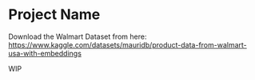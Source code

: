 # Project Name
Download the Walmart Dataset from here: https://www.kaggle.com/datasets/mauridb/product-data-from-walmart-usa-with-embeddings

WIP